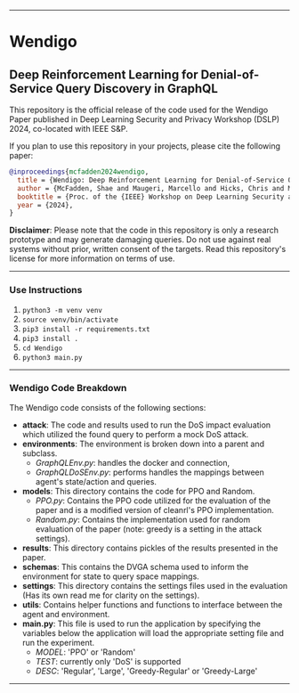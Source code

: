 ***
# Wendigo
## Deep Reinforcement Learning for Denial-of-Service Query Discovery in GraphQL

This repository is the official release of the code used for the Wendigo Paper published in Deep Learning Security and Privacy Workshop (DSLP) 2024, co-located with IEEE S&P.

If you plan to use this repository in your projects, please cite the following paper:

```bibtex
@inproceedings{mcfadden2024wendigo,
  title = {Wendigo: Deep Reinforcement Learning for Denial-of-Service Query Discovery in GraphQL},
  author = {McFadden, Shae and Maugeri, Marcello and Hicks, Chris and Mavroudis, Vasilis and Pierazzi, Fabio},
  booktitle = {Proc. of the {IEEE} Workshop on Deep Learning Security and Privacy ({DLSP})},
  year = {2024},
}
```

**Disclaimer**: Please note that the code in this repository is only a research prototype and may generate damaging queries. Do not use against real systems without prior, written consent of the targets. Read this repository's license for more information on terms of use. 

***

### Use Instructions
1. `python3 -m venv venv`
2. `source venv/bin/activate`
3. `pip3 install -r requirements.txt`
4. `pip3 install .`
5. `cd Wendigo`
6. `python3 main.py` 

***

### Wendigo Code Breakdown
The Wendigo code consists of the following sections:
- **attack**: The code and results used to run the DoS impact evaluation which utilized the found query to perform a mock DoS attack.
- **environments**: The environment is broken down into a parent and subclass.
  - _GraphQLEnv.py_: handles the docker and connection,
  - _GraphQLDoSEnv.py_: performs handles the mappings between agent's state/action and queries.
- **models**: This directory contains the code for PPO and Random.
  - _PPO.py_: Contains the PPO code utilized for the evaluation of the paper and is a modified version of cleanrl's PPO implementation.
  - _Random.py_: Contains the implementation used for random evaluation of the paper (note: greedy is a setting in the attack settings).
- **results**: This directory contains pickles of the results presented in the paper.
- **schemas**: This contains the DVGA schema used to inform the environment for state to query space mappings.
- **settings**: This directory contains the settings files used in the evaluation (Has its own read me for clarity on the settings).
- **utils**: Contains helper functions and functions to interface between the agent and environment.
- **main.py**: This file is used to run the application by specifying the variables below the application will load the appropriate setting file and run the experiment.
  - _MODEL_: 'PPO' or 'Random'
  - _TEST_: currently only 'DoS' is supported
  - _DESC_: 'Regular', 'Large', 'Greedy-Regular' or 'Greedy-Large'

***
